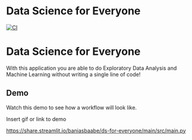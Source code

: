 # Data Science for Everyone

[![CI](https://github.com/baniasbaabe/ds-for-everyone/actions/workflows/python-app.yml/badge.svg)](https://github.com/baniasbaabe/ds-for-everyone/actions/workflows/python-app.yml)

# Data Science for Everyone

With this application you are able to do Exploratory Data Analysis
and Machine Learning without writing a single line of code!

## Demo

Watch this demo to see how a workflow will look like.

Insert gif or link to demo


https://share.streamlit.io/baniasbaabe/ds-for-everyone/main/src/main.py
